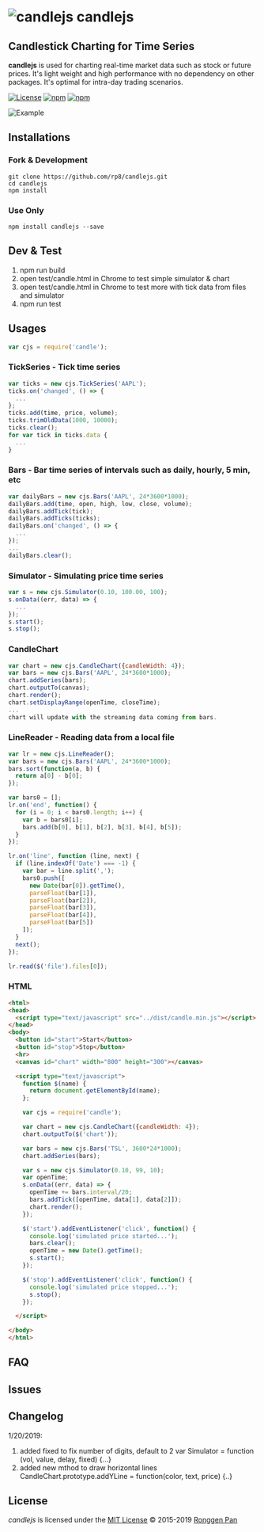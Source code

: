 # ![candlejs](./icon.ico) candlejs  

## Candlestick Charting for Time Series  
**candlejs** is used for charting real-time market data such as stock or future prices. It's light weight and high performance with no dependency on other packages. It's optimal for intra-day trading scenarios.

[![License](https://img.shields.io/github/license/rp8/candlejs.svg)](./LICENSE.txt)
[![npm](https://img.shields.io/npm/v/candlejs.svg)](https://www.npmjs.com/package/candlejs)
[![npm](https://img.shields.io/npm/dt/candlejs.svg)](https://www.npmjs.com/package/candlejs)

![Example](candle.png)

## Installations
### Fork & Development
```
git clone https://github.com/rp8/candlejs.git
cd candlejs
npm install
```
### Use Only
```
npm install candlejs --save
```

## Dev & Test
1. npm run build
2. open test/candle.html in Chrome to test simple simulator & chart
3. open test/candle.html in Chrome to test more with tick data from files and simulator
4. npm run test

## Usages
```js
var cjs = require('candle');
```
### TickSeries - Tick time series
```js
var ticks = new cjs.TickSeries('AAPL');
ticks.on('changed', () => {
  ...
};
ticks.add(time, price, volume);
ticks.trimOldData(1000, 10000);
ticks.clear();
for var tick in ticks.data {
  ...
}
```
### Bars - Bar time series of intervals such as daily, hourly, 5 min, etc
```js
var dailyBars = new cjs.Bars('AAPL', 24*3600*1000);
dailyBars.add(time, open, high, low, close, volume);
dailyBars.addTick(tick);
dailyBars.addTicks(ticks);
dailyBars.on('changed', () => {
  ...
});
...
dailyBars.clear();
```
### Simulator - Simulating price time series
```js
var s = new cjs.Simulator(0.10, 100.00, 100);
s.onData((err, data) => {
  ...
});
s.start();
s.stop();
```
### CandleChart
```js
var chart = new cjs.CandleChart({candleWidth: 4});
var bars = new cjs.Bars('AAPL', 24*3600*1000);
chart.addSeries(bars);
chart.outputTo(canvas);
chart.render();
chart.setDisplayRange(openTime, closeTime);
...
chart will update with the streaming data coming from bars.
```
### LineReader - Reading data from a local file
```js
var lr = new cjs.LineReader();
var bars = new cjs.Bars('AAPL', 24*3600*1000);
bars.sort(function(a, b) {
  return a[0] - b[0];
});

var bars0 = [];
lr.on('end', function() {
  for (i = 0; i < bars0.length; i++) {
    var b = bars0[i];
    bars.add(b[0], b[1], b[2], b[3], b[4], b[5]);
  }
});

lr.on('line', function (line, next) {
  if (line.indexOf('Date') === -1) {
    var bar = line.split(',');
    bars0.push([
      new Date(bar[0]).getTime(),
      parseFloat(bar[1]), 
      parseFloat(bar[2]), 
      parseFloat(bar[3]), 
      parseFloat(bar[4]), 
      parseFloat(bar[5])
    ]);
  } 
  next();
});

lr.read($('file').files[0]);
```
### HTML
```html
<html>
<head>
  <script type="text/javascript" src="../dist/candle.min.js"></script>
</head>
<body>
  <button id="start">Start</button>
  <button id="stop">Stop</button>
  <hr>
  <canvas id="chart" width="800" height="300"></canvas>

  <script type="text/javascript">
    function $(name) {
      return document.getElementById(name);
    };

    var cjs = require('candle');

    var chart = new cjs.CandleChart({candleWidth: 4});
    chart.outputTo($('chart'));

    var bars = new cjs.Bars('TSL', 3600*24*1000);
    chart.addSeries(bars);

    var s = new cjs.Simulator(0.10, 99, 10);
    var openTime;
    s.onData((err, data) => {
      openTime += bars.interval/20;
      bars.addTick([openTime, data[1], data[2]]);
      chart.render();
    });

    $('start').addEventListener('click', function() {
      console.log('simulated price started...');
      bars.clear();
      openTime = new Date().getTime();
      s.start();
    });

    $('stop').addEventListener('click', function() {
      console.log('simulated price stopped...');
      s.stop();
    });

  </script>

</body>
</html>
```

## FAQ

## Issues

## Changelog
1/20/2019: 
1. added fixed to fix number of digits, default to 2
    var Simulator = function (vol, value, delay, fixed) {...}
2. added new mthod to draw horizontal lines
    CandleChart.prototype.addYLine = function(color, text, price) {..}
    
## License
*candlejs* is licensed under the [MIT License](https://opensource.org/licenses/MIT)
© 2015-2019 [Ronggen Pan](https://github.com/rp8)